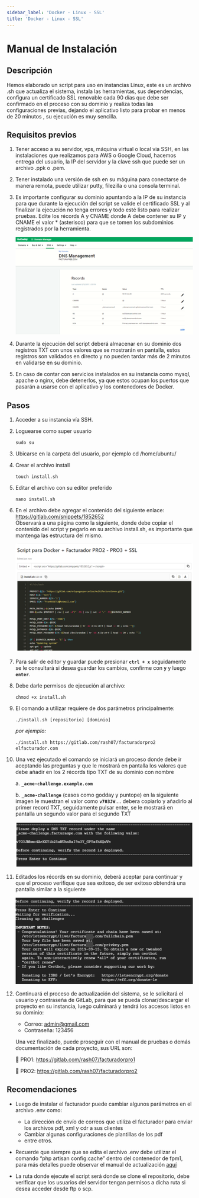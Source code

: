 ```yaml
---
sidebar_label: 'Docker - Linux - SSL'
title: 'Docker - Linux - SSL'
--- 
```


# Manual de Instalación

## Descripción

Hemos elaborado un script para uso en instancias Linux, este es un archivo .sh que actualiza el sistema, instala las herramientas, sus dependencias, configura un certificado SSL renovable cada 90 días que debe ser confirmado en el proceso con su dominio y realiza todas las configuraciones previas, dejando el aplicativo listo para probar en menos de 20 minutos , su ejecución es muy sencilla.

## Requisitos previos

1. Tener acceso a su servidor, vps, máquina virtual o local via SSH, en las instalaciones que realizamos para AWS o Google Cloud, hacemos entrega del usuario, la IP del servidor y la clave ssh que puede ser un archivo .ppk o .pem.

2. Tener instalado una versión de ssh en su máquina para conectarse de manera remota, puede utilizar putty, filezilla o una consola terminal.

3. Es importante configurar su dominio apuntando a la IP de su instancia para que durante la ejecución del script se valide el certificado SSL y al finalizar la ejecución no tenga errores y todo esté listo para realizar pruebas. Edite los récords A y CNAME donde A debe contener su IP y CNAME el valor * (asterisco) para que se tomen los subdominios registrados por la herramienta.

    ![foto1](./img/DNS.png)

4. Durante la ejecución del script deberá almacenar en su dominio dos registros TXT con unos valores que se mostrarán en pantalla, estos registros son validados en directo y no pueden tardar más de 2 minutos en validarse en su dominio.

5. En caso de contar con servicios instalados en su instancia como mysql, apache o nginx, debe detenerlos, ya que estos ocupan los puertos que pasarán a usarse con el aplicativo y los contenedores de Docker.

## Pasos

1. Acceder a su instancia vía SSH.

2. Loguearse como super usuario 

    ~~~
    sudo su
    ~~~

3. Ubicarse en la carpeta del usuario, por ejemplo 
cd /home/ubuntu/

4. Crear el archivo install

    ~~~
    touch install.sh
    ~~~

5. Editar el archivo con su editor preferido

    ~~~
    nano install.sh
    ~~~

6. En el archivo debe agregar el contenido del siguiente enlace:
https://gitlab.com/snippets/1852652  
Observará a una página como la siguiente, donde debe copiar el contenido del script y pegarlo en su archivo install.sh, es importante que mantenga las estructura del mismo.

    ![foto2](./img/hb2_2.png)

7. Para salir de editor y guardar puede presionar __`ctrl + x`__ seguidamente se le consultará si desea guardar los cambios, confirme con __`y`__ y luego __`enter`__.

8. Debe darle permisos de ejecución al archivo:
    ~~~
    chmod +x install.sh
    ~~~
9. El comando a utilizar requiere de dos parámetros principalmente:

    ~~~
    ./install.sh [repositorio] [dominio]
    ~~~
    _por ejemplo:_
    ~~~
    ./install.sh https://gitlab.com/rash07/facturadorpro2 elfacturador.com
    ~~~
    
10. Una vez ejecutado el comando se iniciará un proceso donde debe ir aceptando las preguntas y que le mostrará en pantalla los valores que debe añadir en los 2 récords tipo TXT de su dominio con nombre 

    a. __`_acme-challenge.example.com`__

    b. __`_acme-challenge`__ (casos como godday y puntope)
    en la siguiente imagen le muestran el valor como __`v703JW`__.... debera copiarlo y añadirlo al primer record TXT, seguidamente pulsar enter, se le mostrará en pantalla un segundo valor para el segundo TXT

    ![foto3](./img/hb2_3.png)
 
11. Editados los récords en su dominio, deberá aceptar para continuar y que el proceso verifique que sea exitoso, de ser exitoso obtendrá una pantalla similar a la siguiente

    ![foto4](./img/hb2_4.png)

12. Continuará el proceso de actualización del sistema, se le solicitará el usuario y contraseña de GitLab, para que se pueda clonar/descargar el proyecto en su instancia, luego culminará y tendrá los accesos listos en su dominio:

    - Correo: admin@gmail.com
    - Contraseña: 123456

    Una vez finalizado, puede proseguir con el manual de pruebas o demás documentación de cada proyecto, sus URL son:

    🔸 PRO1:
    https://gitlab.com/rash07/facturadorpro1

    🔸 PRO2:
    https://gitlab.com/rash07/facturadorpro2

## Recomendaciones

- Luego de instalar el facturador puede cambiar algunos parámetros en el archivo .env como:
    - La dirección de envío de correos que utiliza el facturador para enviar los archivos pdf, xml y cdr a sus clientes
    - Cambiar algunas configuraciones de plantillas de los pdf
    - entre otros.

- Recuerde que siempre que se edita el archivo .env debe utilizar el comando “php artisan config:cache” dentro del contenedor de fpm1, para más detalles puede observar el manual de actualización [aquí](https://docs.google.com/document/d/11PI1a9yjCPfH9CCuWmJSrdj1V8IEUffqurqvdkw29co/edit?usp=sharing)

- La ruta donde ejecute el script será donde se clone el repositorio, debe verificar que los usuarios del servidor tengan permisos a dicha ruta si desea acceder desde ftp o scp.


